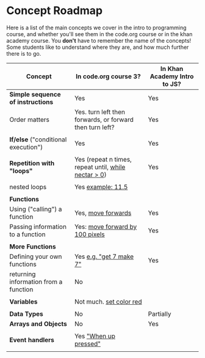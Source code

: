 # Concept Roadmap

Here is a list of the main concepts we cover in the intro to programming course, and whether you'll see them in the code.org course or in the khan academy course.  You __don't__ have to remember the name of the concepts!  Some students like to understand where they are, and how much further there is to go.


| Concept                               |  In code.org course 3?  | In Khan Academy Intro to JS? |
| ------------------------------------- | ------------------------| ---------------------------- |
| __Simple sequence of instructions__   | Yes                     | Yes                          |
| Order matters                         | Yes.  turn left then forwards, or forward then turn left?  | Yes |
| | | |
| __If/else__ ("conditional execution")     | Yes                     | Yes                          |
| | | |
| __Repetition with "loops"__           | Yes (repeat n times, repeat until, [while nectar > 0](https://studio.code.org/s/course3/stage/13/puzzle/7)) | Yes                          |
| | | |
| nested loops                          | Yes [example: 11.5](https://studio.code.org/s/course3/stage/11/puzzle/5)                     |                              |
| | | |
| __Functions__ | | |
| Using ("calling") a function          | Yes, [move forwards](https://studio.code.org/s/course3/stage/2/puzzle/1)                     | Yes                          |
| Passing information to a function     | Yes: [move forward by 100 pixels](https://studio.code.org/s/course3/stage/21/puzzle/2) | Yes                  |
| | | |
| __More Functions__ | | |
| Defining your own functions           | Yes [e.g. "get 7 make 7"](https://studio.code.org/s/course3/stage/6/puzzle/8?section_id=2217957)                     | Yes                          |
| returning information from a function | No | |
| | | |
| __Variables__ | Not much. [set color red](https://studio.code.org/s/course3/stage/3/puzzle/4?section_id=2217957) | |
| | | |
| __Data Types__ | No                       | Partially                   |
| __Arrays and Objects__                    |No                        |Yes                          |
| | | |
| __Event handlers__ | Yes ["When up pressed"](https://studio.code.org/s/course3/stage/15/puzzle/8?section_id=2217957) | |
| | | |

